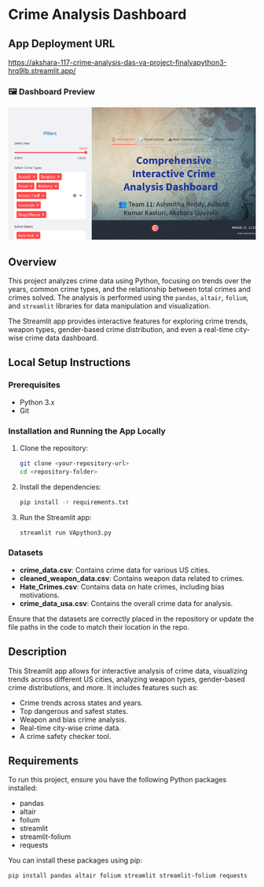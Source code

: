 # Crime Analysis Dashboard

## App Deployment URL
https://akshara-117-crime-analysis-das-va-project-finalvapython3-hrq9lb.streamlit.app/
### 🖼️ Dashboard Preview  
![Crime Analysis Dashboard](Raw_App_Screenshot.png)

## Overview

This project analyzes crime data using Python, focusing on trends over the years, common crime types, and the relationship between total crimes and crimes solved. The analysis is performed using the `pandas`, `altair`, `folium`, and `streamlit` libraries for data manipulation and visualization.

The Streamlit app provides interactive features for exploring crime trends, weapon types, gender-based crime distribution, and even a real-time city-wise crime data dashboard.

## Local Setup Instructions

### Prerequisites
- Python 3.x
- Git

### Installation and Running the App Locally
1. Clone the repository:

    ```bash
    git clone <your-repository-url>
    cd <repository-folder>
    ```

2. Install the dependencies:

    ```bash
    pip install -r requirements.txt
    ```

3. Run the Streamlit app:

    ```bash
    streamlit run VApython3.py
    ```

### Datasets
- **crime_data.csv**: Contains crime data for various US cities.
- **cleaned_weapon_data.csv**: Contains weapon data related to crimes.
- **Hate_Crimes.csv**: Contains data on hate crimes, including bias motivations.
- **crime_data_usa.csv**: Contains the overall crime data for analysis.

Ensure that the datasets are correctly placed in the repository or update the file paths in the code to match their location in the repo.

## Description
This Streamlit app allows for interactive analysis of crime data, visualizing trends across different US cities, analyzing weapon types, gender-based crime distributions, and more. It includes features such as:
- Crime trends across states and years.
- Top dangerous and safest states.
- Weapon and bias crime analysis.
- Real-time city-wise crime data.
- A crime safety checker tool.

## Requirements

To run this project, ensure you have the following Python packages installed:

- pandas
- altair
- folium
- streamlit
- streamlit-folium
- requests

You can install these packages using pip:

```bash
pip install pandas altair folium streamlit streamlit-folium requests
